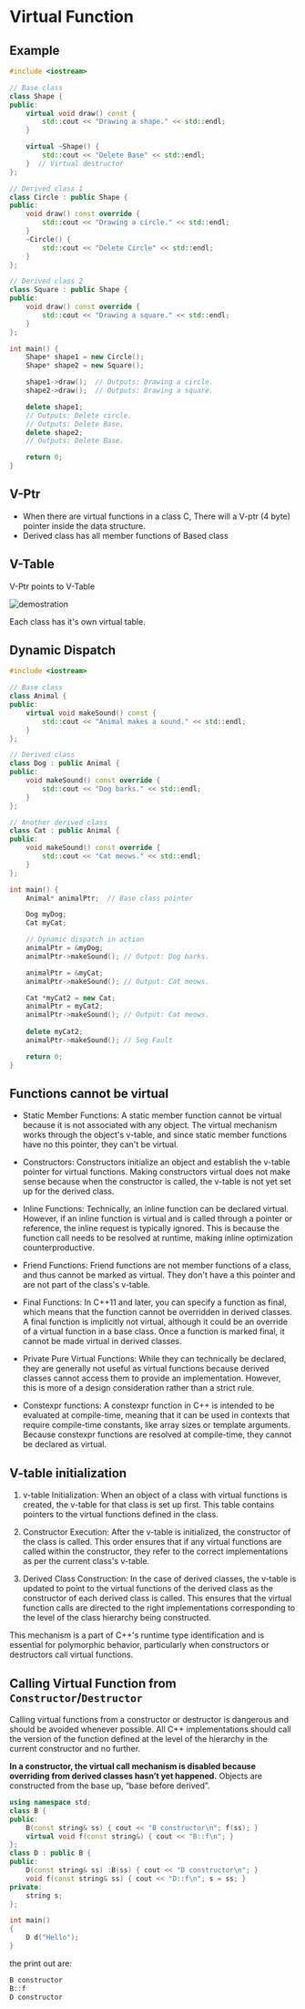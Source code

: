 # Virtual Function

## Example

```cpp
#include <iostream>

// Base class
class Shape {
public:
    virtual void draw() const {
        std::cout << "Drawing a shape." << std::endl;
    }

    virtual ~Shape() {
        std::cout << "Delete Base" << std::endl;
    }  // Virtual destructor
};

// Derived class 1
class Circle : public Shape {
public:
    void draw() const override {
        std::cout << "Drawing a circle." << std::endl;
    }
    ~Circle() {
        std::cout << "Delete Circle" << std::endl;
    }
};

// Derived class 2
class Square : public Shape {
public:
    void draw() const override {
        std::cout << "Drawing a square." << std::endl;
    }
};

int main() {
    Shape* shape1 = new Circle();
    Shape* shape2 = new Square();

    shape1->draw();  // Outputs: Drawing a circle.
    shape2->draw();  // Outputs: Drawing a square.

    delete shape1; 
    // Outputs: Delete circle.
    // Outputs: Delete Base.
    delete shape2;
    // Outputs: Delete Base.

    return 0;
}

```

## V-Ptr

- When there are virtual functions in a class C, There will a V-ptr (4 byte) pointer inside the data structure.
- Derived class has all member functions of Based class

## V-Table

V-Ptr points to V-Table

![demostration](imgs/vptr_vtable.png)

Each class has it's own virtual table.

## Dynamic Dispatch

```cpp
#include <iostream>

// Base class
class Animal {
public:
    virtual void makeSound() const {
        std::cout << "Animal makes a sound." << std::endl;
    }
};

// Derived class
class Dog : public Animal {
public:
    void makeSound() const override {
        std::cout << "Dog barks." << std::endl;
    }
};

// Another derived class
class Cat : public Animal {
public:
    void makeSound() const override {
        std::cout << "Cat meows." << std::endl;
    }
};

int main() {
    Animal* animalPtr;  // Base class pointer

    Dog myDog;
    Cat myCat;

    // Dynamic dispatch in action
    animalPtr = &myDog;
    animalPtr->makeSound(); // Output: Dog barks.

    animalPtr = &myCat;
    animalPtr->makeSound(); // Output: Cat meows.

    Cat *myCat2 = new Cat;
    animalPtr = myCat2;
    animalPtr->makeSound(); // Output: Cat meows.
    
    delete myCat2;
    animalPtr->makeSound(); // Seg Fault

    return 0;
}
```

## Functions cannot be virtual

- Static Member Functions: A static member function cannot be virtual because it is not associated with any object. The virtual mechanism works through the object's v-table, and since static member functions have no this pointer, they can't be virtual.

- Constructors: Constructors initialize an object and establish the v-table pointer for virtual functions. Making constructors virtual does not make sense because when the constructor is called, the v-table is not yet set up for the derived class.

- Inline Functions: Technically, an inline function can be declared virtual. However, if an inline function is virtual and is called through a pointer or reference, the inline request is typically ignored. This is because the function call needs to be resolved at runtime, making inline optimization counterproductive.

- Friend Functions: Friend functions are not member functions of a class, and thus cannot be marked as virtual. They don't have a this pointer and are not part of the class's v-table.

- Final Functions: In C++11 and later, you can specify a function as final, which means that the function cannot be overridden in derived classes. A final function is implicitly not virtual, although it could be an override of a virtual function in a base class. Once a function is marked final, it cannot be made virtual in derived classes.

- Private Pure Virtual Functions: While they can technically be declared, they are generally not useful as virtual functions because derived classes cannot access them to provide an implementation. However, this is more of a design consideration rather than a strict rule.

- Constexpr functions: A constexpr function in C++ is intended to be evaluated at compile-time, meaning that it can be used in contexts that require compile-time constants, like array sizes or template arguments. Because constexpr functions are resolved at compile-time, they cannot be declared as virtual.

## V-table initialization

1. v-table Initialization: When an object of a class with virtual functions is created, the v-table for that class is set up first. This table contains pointers to the virtual functions defined in the class.

2. Constructor Execution: After the v-table is initialized, the constructor of the class is called. This order ensures that if any virtual functions are called within the constructor, they refer to the correct implementations as per the current class's v-table.

3. Derived Class Construction: In the case of derived classes, the v-table is updated to point to the virtual functions of the derived class as the constructor of each derived class is called. This ensures that the virtual function calls are directed to the right implementations corresponding to the level of the class hierarchy being constructed.

This mechanism is a part of C++'s runtime type identification and is essential for polymorphic behavior, particularly when constructors or destructors call virtual functions.

## Calling Virtual Function from `Constructor`/`Destructor`

Calling virtual functions from a constructor or destructor is dangerous and should be avoided whenever possible. All C++ implementations should call the version of the function defined at the level of the hierarchy in the current constructor and no further.

**In a constructor, the virtual call mechanism is disabled because overriding from derived classes hasn’t yet happened.** Objects are constructed from the base up, “base before derived”.

```cpp
using namespace std;
class B {
public:
    B(const string& ss) { cout << "B constructor\n"; f(ss); }
    virtual void f(const string&) { cout << "B::f\n"; }
};
class D : public B {
public:
    D(const string& ss) :B(ss) { cout << "D constructor\n"; }
    void f(const string& ss) { cout << "D::f\n"; s = ss; }
private:
    string s;
};

int main()
{
    D d("Hello");
}
```

the print out are:

```cpp
B constructor
B::f
D constructor
```
